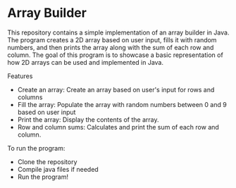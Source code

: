 # Array Builder
This repository contains a simple implementation of an array builder in Java. The program creates a 2D array based on user input, fills it with random numbers, and then prints the array along with the sum of each row and column. The goal of this program is to showcase a basic representation of how 2D arrays can be used and implemented in Java. 

Features
- Create an array: Create an array based on user's input for rows and columns
- Fill the array: Populate the array with random numbers between 0 and 9 based on user input
- Print the array: Display the contents of the array.
- Row and column sums: Calculates and print the sum of each row and column.

To run the program:
- Clone the repository
- Compile java files if needed
- Run the program!
